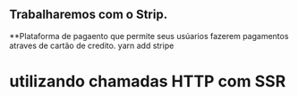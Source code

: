 ## Trabalharemos com o Strip.

\*\*Plataforma de pagaento que permite seus usúarios fazerem pagamentos atraves de cartão de credito.
yarn add stripe

# utilizando chamadas HTTP com SSR
